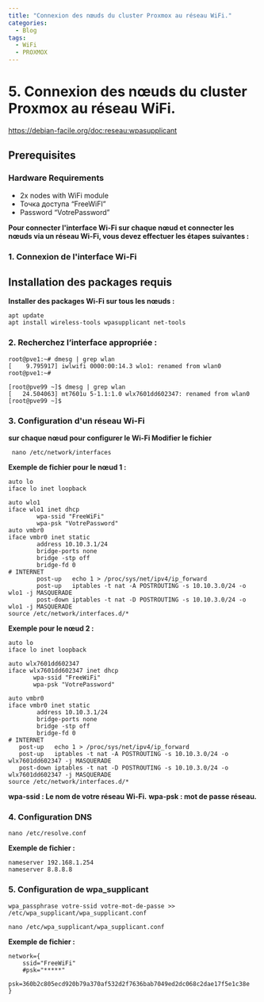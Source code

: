 ```yaml
---
title: "Connexion des nœuds du cluster Proxmox au réseau WiFi."
categories:
  - Blog
tags:
  - WiFi
  - PROXMOX
---
```


# 5. Connexion des nœuds du cluster Proxmox au réseau WiFi.

https://debian-facile.org/doc:reseau:wpasupplicant

## Prerequisites

### Hardware Requirements
- 2x nodes with WiFi module
- Точка доступа “FreeWiFI”
- Password “VotrePassword”

**Pour connecter l'interface Wi-Fi sur chaque nœud et connecter les nœuds via un réseau Wi-Fi, vous devez effectuer les étapes suivantes :**

### 1. Connexion de l'interface Wi-Fi

## Installation des packages requis

**Installer des packages Wi-Fi sur tous les nœuds :**
```
apt update
apt install wireless-tools wpasupplicant net-tools
```
### 2. Recherchez l’interface appropriée :
```
root@pve1:~# dmesg | grep wlan
[    9.795917] iwlwifi 0000:00:14.3 wlo1: renamed from wlan0
root@pve1:~#

[root@pve99 ~]$ dmesg | grep wlan
[   24.504063] mt7601u 5-1.1:1.0 wlx7601dd602347: renamed from wlan0
[root@pve99 ~]$
```
### 3. Configuration d'un réseau Wi-Fi

**sur chaque nœud pour configurer le Wi-Fi Modifier le fichier**
```
 nano /etc/network/interfaces
```
**Exemple de fichier pour le nœud 1 :**
```
auto lo
iface lo inet loopback

auto wlo1
iface wlo1 inet dhcp
        wpa-ssid "FreeWiFi"
        wpa-psk "VotrePassword"
auto vmbr0
iface vmbr0 inet static
        address 10.10.3.1/24
        bridge-ports none
        bridge -stp off
        bridge-fd 0
# INTERNET
        post-up   echo 1 > /proc/sys/net/ipv4/ip_forward
        post-up   iptables -t nat -A POSTROUTING -s 10.10.3.0/24 -o wlo1 -j MASQUERADE
        post-down iptables -t nat -D POSTROUTING -s 10.10.3.0/24 -o wlo1 -j MASQUERADE
source /etc/network/interfaces.d/*
```
**Exemple pour le nœud 2 :**
```
auto lo
iface lo inet loopback

auto wlx7601dd602347
iface wlx7601dd602347 inet dhcp
       wpa-ssid "FreeWiFi"
       wpa-psk "VotrePassword"

auto vmbr0
iface vmbr0 inet static
        address 10.10.3.1/24
        bridge-ports none
        bridge -stp off
        bridge-fd 0
# INTERNET
   post-up   echo 1 > /proc/sys/net/ipv4/ip_forward
   post-up   iptables -t nat -A POSTROUTING -s 10.10.3.0/24 -o wlx7601dd602347 -j MASQUERADE
   post-down iptables -t nat -D POSTROUTING -s 10.10.3.0/24 -o wlx7601dd602347 -j MASQUERADE
source /etc/network/interfaces.d/*
```
**wpa-ssid : Le nom de votre réseau Wi-Fi.**
**wpa-psk : mot de passe réseau.**

### 4. Configuration DNS
```
nano /etc/resolve.conf
```
**Exemple de fichier :**
```
nameserver 192.168.1.254
nameserver 8.8.8.8 
```
### 5. Configuration de wpa_supplicant
```
wpa_passphrase votre-ssid votre-mot-de-passe >> /etc/wpa_supplicant/wpa_supplicant.conf
```

```
nano /etc/wpa_supplicant/wpa_supplicant.conf
```
**Exemple de fichier :**
```
network={
	ssid="FreeWiFi"
	#psk="*****"
	psk=360b2c805ecd920b79a370af532d2f7636bab7049ed2dc068c2dae17f5e1c38e
}
```


